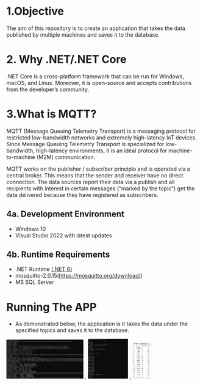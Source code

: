 #  1.Objective

The aim of this repository is to create an application that takes the data published by multiple machines and saves it to the database.

# 2. Why .NET/.NET Core

.NET Core is a cross-platform framework that can be run for Windows, macOS, and Linux. Moreover, it is open-source and accepts contributions from the developer’s community.

# 3.What is MQTT?

MQTT (Message Queuing Telemetry Transport) is a messaging protocol for restricted low-bandwidth networks and extremely high-latency IoT devices. Since Message Queuing Telemetry Transport is specialized for low-bandwidth, high-latency environments, it is an ideal protocol for machine-to-machine (M2M) communication.

MQTT works on the publisher / subscriber principle and is operated via a central broker. This means that the sender and receiver have no direct connection. The data sources report their data via a publish and all recipients with interest in certain messages (“marked by the topic”) get the data delivered because they have registered as subscribers.

## 4a. Development Environment
- Windows 10
- Visual Studio 2022 with latest updates

## 4b. Runtime Requirements
- .NET Runtime [(.NET 6)](https://dotnet.microsoft.com/en-us/download/dotnet/6.0)
- mosquitto-2.0.15(https://mosquitto.org/download/)
- MS SQL Server

# Running The APP

- As demonstrated below, the application is it takes the data under the specified topics and saves it to the database.

<p>
    <img src="/Images/mqttServer.jpg" width="40%" height="40%"> , <img src="/Images/mqttClient.jpg" width="21%" height="20%"> , <img src="/Images/mssql.jpg" width="10%" height="15%">
</p>
